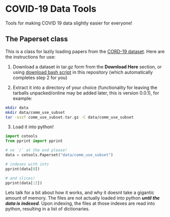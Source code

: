 # COVID-19 Data Tools

Tools for making COVID 19 data slightly easier for everyone!

## The Paperset class

This is a class for lazily loading papers from the [CORD-19 dataset](https://pages.semanticscholar.org/coronavirus-research). Here are the instructions for use:

1. Download a dataset in tar.gz form from the **Download Here** section, or using [download bash script](data/download.sh) in this repository (which automatically completes step 2 for you)

2. Extract it into a directory of your choice (functionality for leaving the tarballs unpacked/online may be added later, this is version 0.0.1), for example:

```sh
mkdir data
mkdir data/comm_use_subset
tar -xvzf comm_use_subset.tar.gz -C data/comm_use_subset
```

3. Load it into python!

```python
import cotools
from pprint import pprint

# no `/` at the end please!
data = cotools.Paperset("data/comm_use_subset")

# indexes with ints
pprint(data[0])

# and slices!
pprint(data[:2])
```

Lets talk for a bit about how it works, and why it doesnt take a gigantic amount of memory. The files are not actually loaded into python ***until the data is indexed***. Upon indexing, the files at those indexes are read into python, resulting in a list of dictionaries.
